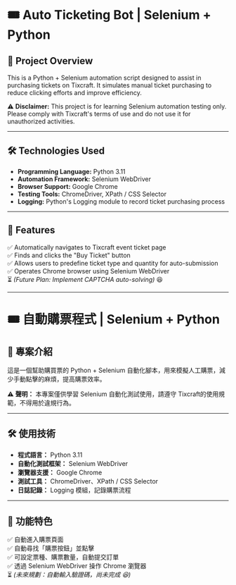 # 🎟️ Auto Ticketing Bot | Selenium + Python

## 📌 Project Overview
This is a Python + Selenium automation script designed to assist in purchasing tickets on Tixcraft. It simulates manual ticket purchasing to reduce clicking efforts and improve efficiency.

⚠️ **Disclaimer:** This project is for learning Selenium automation testing only. Please comply with Tixcraft's terms of use and do not use it for unauthorized activities.

---

## 🛠️ Technologies Used
- **Programming Language:** Python 3.11
- **Automation Framework:** Selenium WebDriver
- **Browser Support:** Google Chrome
- **Testing Tools:** ChromeDriver, XPath / CSS Selector
- **Logging:** Python's Logging module to record ticket purchasing process

---

## 🚀 Features
✅ Automatically navigates to Tixcraft event ticket page  
✅ Finds and clicks the "Buy Ticket" button  
✅ Allows users to predefine ticket type and quantity for auto-submission  
✅ Operates Chrome browser using Selenium WebDriver  
⏳ *(Future Plan: Implement CAPTCHA auto-solving)* 😆

---

# 🎟️ 自動購票程式 | Selenium + Python

## 📌 專案介紹
這是一個幫助購買票的 Python + Selenium 自動化腳本，用來模擬人工購票，減少手動點擊的麻煩，提高購票效率。

⚠️ **聲明：** 本專案僅供學習 Selenium 自動化測試使用，請遵守 Tixcraft的使用規範，不得用於違規行為。

---

## 🛠️ 使用技術
- **程式語言：** Python 3.11
- **自動化測試框架：** Selenium WebDriver
- **瀏覽器支援：** Google Chrome
- **測試工具：** ChromeDriver、XPath / CSS Selector
- **日誌記錄：** Logging 模組，記錄購票流程

---

## 🚀 功能特色
✅ 自動進入購票頁面  
✅ 自動尋找「購票按鈕」並點擊  
✅ 可設定票種、購票數量，自動提交訂單  
✅ 透過 Selenium WebDriver 操作 Chrome 瀏覽器  
⏳ *(未來規劃：自動輸入驗證碼，尚未完成 😆)*
